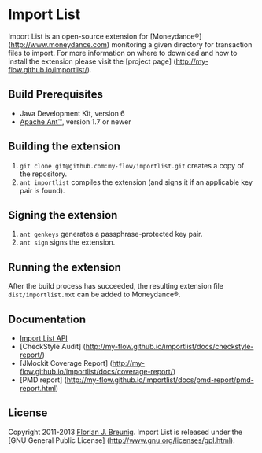 Import List
===========

Import List is an open-source extension for [Moneydance®]
(http://www.moneydance.com) monitoring a given directory for transaction files 
to import. For more information on where to download and how to install the 
extension please visit the [project page]
(http://my-flow.github.io/importlist/).

Build Prerequisites
-------------------
* Java Development Kit, version 6
* [Apache Ant™](http://ant.apache.org), version 1.7 or newer

Building the extension
----------------------
1. `git clone git@github.com:my-flow/importlist.git` creates a copy of the 
repository.
2. `ant importlist` compiles the extension (and signs it if an applicable key 
pair is found).

Signing the extension
---------------------
1. `ant genkeys` generates a passphrase-protected key pair.
2. `ant sign` signs the extension.

Running the extension
---------------------
After the build process has succeeded, the resulting extension file 
`dist/importlist.mxt` can be added to Moneydance®.

Documentation
-------------
* [Import List API](http://my-flow.github.io/importlist/docs/api/)
* [CheckStyle Audit]
(http://my-flow.github.io/importlist/docs/checkstyle-report/)
* [JMockit Coverage Report]
(http://my-flow.github.io/importlist/docs/coverage-report/)
* [PMD report]
(http://my-flow.github.io/importlist/docs/pmd-report/pmd-report.html)

License
-------
Copyright 2011-2013 [Florian J. Breunig](http://www.my-flow.com). Import List is 
released under the [GNU General Public License]
(http://www.gnu.org/licenses/gpl.html).
